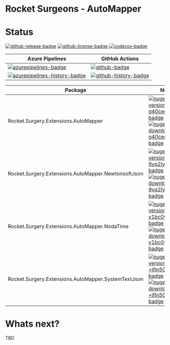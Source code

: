 # Rocket Surgeons - AutoMapper

# Status
<!-- badges -->
[![github-release-badge]][github-release]
[![github-license-badge]][github-license]
[![codecov-badge]][codecov]
<!-- badges -->

<!-- history badges -->
| Azure Pipelines | GitHub Actions |
| --------------- | -------------- |
| [![azurepipelines-badge]][azurepipelines] | [![github-badge]][github] |
| [![azurepipelines-history-badge]][azurepipelines-history] | [![github-history-badge]][github] |
<!-- history badges -->

<!-- nuget packages -->
| Package | NuGet |
| ------- | ----- |
| Rocket.Surgery.Extensions.AutoMapper | [![nuget-version-g40cerr0u5ig-badge]![nuget-downloads-g40cerr0u5ig-badge]][nuget-g40cerr0u5ig] |
| Rocket.Surgery.Extensions.AutoMapper.NewtonsoftJson | [![nuget-version-9vq2lyvvl54w-badge]![nuget-downloads-9vq2lyvvl54w-badge]][nuget-9vq2lyvvl54w] |
| Rocket.Surgery.Extensions.AutoMapper.NodaTime | [![nuget-version-y1bc0wuvai2q-badge]![nuget-downloads-y1bc0wuvai2q-badge]][nuget-y1bc0wuvai2q] |
| Rocket.Surgery.Extensions.AutoMapper.SystemTextJson | [![nuget-version-+jfln50w4pbg-badge]![nuget-downloads-+jfln50w4pbg-badge]][nuget-+jfln50w4pbg] |
<!-- nuget packages -->

# Whats next?
TBD

<!-- generated references -->
[github-release]: https://github.com/RocketSurgeonsGuild/AutoMapper.Extensions/releases/latest
[github-release-badge]: https://img.shields.io/github/release/RocketSurgeonsGuild/AutoMapper.Extensions.svg?logo=github&style=flat "Latest Release"
[github-license]: https://github.com/RocketSurgeonsGuild/AutoMapper.Extensions/blob/master/LICENSE
[github-license-badge]: https://img.shields.io/github/license/RocketSurgeonsGuild/AutoMapper.Extensions.svg?style=flat "License"
[codecov]: https://codecov.io/gh/RocketSurgeonsGuild/AutoMapper.Extensions
[codecov-badge]: https://img.shields.io/codecov/c/github/RocketSurgeonsGuild/AutoMapper.Extensions.svg?color=E03997&label=codecov&logo=codecov&logoColor=E03997&style=flat "Code Coverage"
[azurepipelines]: https://dev.azure.com/rocketsurgeonsguild/Libraries/_build/latest?definitionId=16&branchName=master
[azurepipelines-badge]: https://img.shields.io/azure-devops/build/rocketsurgeonsguild/Libraries/16.svg?color=98C6FF&label=azure%20pipelines&logo=azuredevops&logoColor=98C6FF&style=flat "Azure Pipelines Status"
[azurepipelines-history]: https://dev.azure.com/rocketsurgeonsguild/Libraries/_build?definitionId=16&branchName=master
[azurepipelines-history-badge]: https://buildstats.info/azurepipelines/chart/rocketsurgeonsguild/Libraries/16?includeBuildsFromPullRequest=false "Azure Pipelines History"
[github]: https://github.com/RocketSurgeonsGuild/AutoMapper.Extensions/actions?query=workflow%3Aci
[github-badge]: https://img.shields.io/github/workflow/status/RocketSurgeonsGuild/AutoMapper.Extensions/ci.svg?label=github&logo=github&color=b845fc&logoColor=b845fc&style=flat "GitHub Actions Status"
[github-history-badge]: https://buildstats.info/github/chart/RocketSurgeonsGuild/AutoMapper.Extensions?includeBuildsFromPullRequest=false "GitHub Actions History"
[nuget-g40cerr0u5ig]: https://www.nuget.org/packages/Rocket.Surgery.Extensions.AutoMapper/
[nuget-version-g40cerr0u5ig-badge]: https://img.shields.io/nuget/v/Rocket.Surgery.Extensions.AutoMapper.svg?color=004880&logo=nuget&style=flat-square "NuGet Version"
[nuget-downloads-g40cerr0u5ig-badge]: https://img.shields.io/nuget/dt/Rocket.Surgery.Extensions.AutoMapper.svg?color=004880&logo=nuget&style=flat-square "NuGet Downloads"
[nuget-9vq2lyvvl54w]: https://www.nuget.org/packages/Rocket.Surgery.Extensions.AutoMapper.NewtonsoftJson/
[nuget-version-9vq2lyvvl54w-badge]: https://img.shields.io/nuget/v/Rocket.Surgery.Extensions.AutoMapper.NewtonsoftJson.svg?color=004880&logo=nuget&style=flat-square "NuGet Version"
[nuget-downloads-9vq2lyvvl54w-badge]: https://img.shields.io/nuget/dt/Rocket.Surgery.Extensions.AutoMapper.NewtonsoftJson.svg?color=004880&logo=nuget&style=flat-square "NuGet Downloads"
[nuget-y1bc0wuvai2q]: https://www.nuget.org/packages/Rocket.Surgery.Extensions.AutoMapper.NodaTime/
[nuget-version-y1bc0wuvai2q-badge]: https://img.shields.io/nuget/v/Rocket.Surgery.Extensions.AutoMapper.NodaTime.svg?color=004880&logo=nuget&style=flat-square "NuGet Version"
[nuget-downloads-y1bc0wuvai2q-badge]: https://img.shields.io/nuget/dt/Rocket.Surgery.Extensions.AutoMapper.NodaTime.svg?color=004880&logo=nuget&style=flat-square "NuGet Downloads"
[nuget-+jfln50w4pbg]: https://www.nuget.org/packages/Rocket.Surgery.Extensions.AutoMapper.SystemTextJson/
[nuget-version-+jfln50w4pbg-badge]: https://img.shields.io/nuget/v/Rocket.Surgery.Extensions.AutoMapper.SystemTextJson.svg?color=004880&logo=nuget&style=flat-square "NuGet Version"
[nuget-downloads-+jfln50w4pbg-badge]: https://img.shields.io/nuget/dt/Rocket.Surgery.Extensions.AutoMapper.SystemTextJson.svg?color=004880&logo=nuget&style=flat-square "NuGet Downloads"
<!-- generated references -->

<!-- nuke-data
github:
  owner: RocketSurgeonsGuild
  repository: AutoMapper.Extensions
azurepipelines:
  account: rocketsurgeonsguild
  teamproject: Libraries
  builddefinition: 16
-->